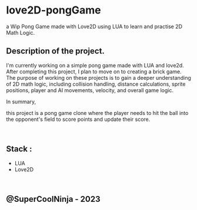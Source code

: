 # love2D-pongGame
a Wip Pong Game made with Love2D using LUA to learn and practise 2D Math Logic.


## Description of the project.
I'm currently working on a simple pong game made with LUA and love2d.
After completing this project, I plan to move on to creating a brick game.
The purpose of working on these projects is to gain a deeper understanding of 2D math logic, including collision handling, distance calculations, sprite positions, player and AI movements, velocity, and overall game logic. 

In summary,

this project is a pong game clone where the player needs to hit the ball into the opponent's field to score points and update their score.

</br>

## Stack : 
- LUA
- Love2D

</br>

## @SuperCoolNinja - 2023

